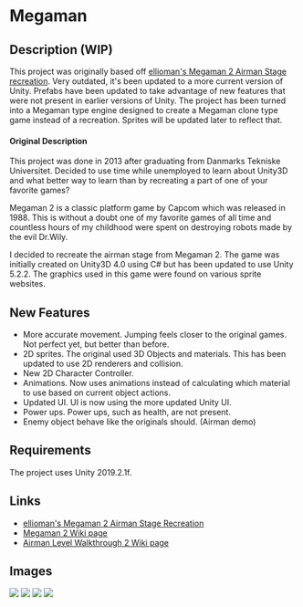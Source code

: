 # Megaman ##

## Description (WIP)
This project was originally based off [ellioman's Megaman 2 Airman Stage recreation](https://github.com/ellioman/Megaman). Very outdated, it's been updated to a more current version of Unity.  Prefabs have been updated to take advantage of new features that were not present in earlier versions of Unity. The project has been turned into a Megaman type engine designed to create a Megaman clone type game instead of a recreation. Sprites will be updated later to reflect that.

#### Original Description
This project was done in 2013 after graduating from Danmarks Tekniske Universitet. Decided to use time while unemployed to learn about Unity3D and what better way to learn than by recreating a part of one of your favorite games? 

Megaman 2 is a classic platform game by Capcom which was released in 1988. This is without a doubt one of my favorite games of all time and countless hours of my childhood were spent on destroying robots made by the evil Dr.Wily.

I decided to recreate the airman stage from Megaman 2. The game was initially created on Unity3D 4.0 using C# but has been updated to use Unity 5.2.2. The graphics used in this game were found on various sprite websites. 


## New Features
- More accurate movement.  Jumping feels closer to the original games. Not perfect yet, but better than before. 
- 2D sprites.  The original used 3D Objects and materials. This has been updated to use 2D renderers and collision. 
- New 2D Character Controller. 
- Animations.  Now uses animations instead of calculating which material to use based on current object actions. 
- Updated UI. UI is now using the more updated Unity UI.
- Power ups.  Power ups, such as health, are not present. 
- Enemy object behave like the originals should. (Airman demo)

## Requirements ##
The project uses Unity 2019.2.1f.

## Links ##

* [ellioman's Megaman 2 Airman Stage Recreation](https://github.com/ellioman/Megaman)
* [Megaman 2 Wiki page](https://en.wikipedia.org/wiki/Mega_Man_2 "Megaman 2 Wiki page") 
* [Airman Level Walkthrough 2 Wiki page](https://www.youtube.com/watch?v=99xFEm-4I1I "Airman Level Walkthrough 2 Wiki page") 


## Images ##

![](http://ellioman.com/img/projects/megaman1.png)
![](http://ellioman.com/img/projects/megaman2.png)
![](http://ellioman.com/img/projects/megaman3.png)
![](http://ellioman.com/img/projects/megaman4.png)

